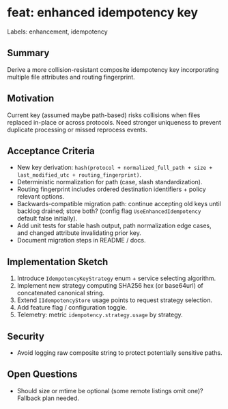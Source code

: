 # feat: enhanced idempotency key

Labels: enhancement, idempotency

## Summary

Derive a more collision-resistant composite idempotency key incorporating multiple file attributes and routing fingerprint.

## Motivation

Current key (assumed maybe path-based) risks collisions when files replaced in-place or across protocols. Need stronger uniqueness to prevent duplicate processing or missed reprocess events.

## Acceptance Criteria

- New key derivation: `hash(protocol + normalized_full_path + size + last_modified_utc + routing_fingerprint)`.
- Deterministic normalization for path (case, slash standardization).
- Routing fingerprint includes ordered destination identifiers + policy relevant options.
- Backwards-compatible migration path: continue accepting old keys until backlog drained; store both? (config flag `UseEnhancedIdempotency` default false initially).
- Add unit tests for stable hash output, path normalization edge cases, and changed attribute invalidating prior key.
- Document migration steps in README / docs.

## Implementation Sketch

1. Introduce `IdempotencyKeyStrategy` enum + service selecting algorithm.
2. Implement new strategy computing SHA256 hex (or base64url) of concatenated canonical string.
3. Extend `IIdempotencyStore` usage points to request strategy selection.
4. Add feature flag / configuration toggle.
5. Telemetry: metric `idempotency.strategy.usage` by strategy.

## Security

- Avoid logging raw composite string to protect potentially sensitive paths.

## Open Questions

- Should size or mtime be optional (some remote listings omit one)? Fallback plan needed.
